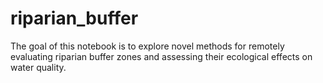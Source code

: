 # riparian_buffer
The goal of this notebook is to explore novel methods for remotely evaluating riparian buffer zones and assessing their ecological effects on water quality.
